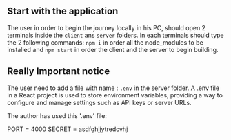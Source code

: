 ## Start with the application

The user in order to begin the journey locally in his PC, should open 2 terminals inside the ```client``` ans ```server``` folders. In each terminals should type the 2 following commands: ```npm i``` in order all the node_modules to be installed and ```npm start``` in order the client and the server to begin building.

## Really Important notice

The user need to add a file with name : ```.env``` in the server folder. A .env file in a React project is used to store environment variables, providing a way 
to configure and manage settings such as API keys or server URLs. 

The author has used this '.env' file: 

PORT = 4000
SECRET = asdfghjjytredcvhj






